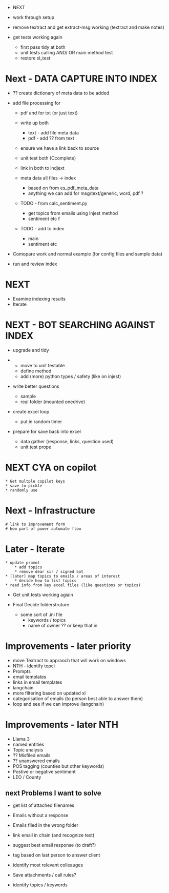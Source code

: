 

* NEXT 
* work through setup
* remove textract and get extract-msg working
 (textract and make notes)

* get tests working again
	* first pass tidy at both
	* unit tests calling AND/ OR main method test
	* restore xl_test


# Next - DATA CAPTURE INTO INDEX

* ?? create dictionary of meta data to be added

* add file processing for

	* pdf and for txt (or just text)

	* write up both
		* text - add file meta data
		* pdf - add ?? from text
	* ensure we have a link back to source
	* unit test both (Ccomplete)
	* link in both to indjext


	* meta data all files -> index
		* based on  from es_pdf_meta_data
		* anything we can add for msg/text/generic, word, pdf ?
		
	* TODO - from calc_sentiment.py
		* get topics from emails using injest method
		* sentiment etc f
	* TODO - add to index
		* main
		* sentiment etc


* Comopare work and normal example (for config files and sample data)
* run and review index

# NEXT
* Examine indexing results
* Iterate


# NEXT - BOT SEARCHING AGAINST INDEX

* upgrade and tidy
* 	* move to unit testable 
	* define method
	* add (more) python types / safety (like on injest)



* write better questions
	* sample
	* real folder (mounted onedrive)

* create excel loop
	* put in random timer

* prepare for save back into excel
	* data gather (response, links, question used)
	* unit test prope

# NEXT CYA on copilot
	* Get multple copilot keys
	* save to pickle
	* randomly use


# Next - Infrastructure
	# link to improvement form
	# how part of power automate flow


# Later - Iterate
	* update promot
		* add topics
		* remove dear sir / signed bot
	* [later] map topics to emails / areas of interest
		* decide how to list topics
	* read info from key excel files (like questions or topics)

* Get unit tests working agiain

* Final Decide folderstruture
	* some sort of .ini file
		* keywords / topics
		* name of owner ?? or keep that in 

# Improvements - later priority
* move Textract to appraoch that will work on windows
* NTH - identify topci
* Prompts
* email templates
* links in email templates
* langchain
* more filtering based on updated xl
* categorisation of emails (to person best able to answer them)
* loop and see if we can improve (langchain)

# Improvements - later NTH
* Llama 3
* named entities
* Topic analysis
* ?? Misfiled emails
* ?? unanswered emails
* POS tagging (counties but other keywords)
* Postive or negative sentiment
* LEO / County


## next Problems I want to solve
* get list of attached filenames
* Emails without a response
* Emails filed in the wrong folder
* link email in chain (and recognize text)
* suggest best email response (to draft?)
* tag based on last person to answer client

* identify most relevant colleauges
* Save attachments / call rules?
* identify topics / keywords






